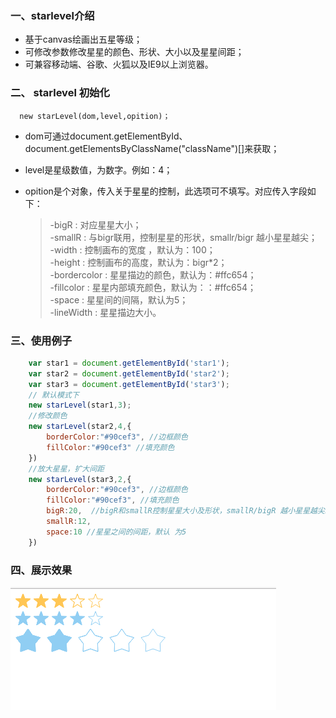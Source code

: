 ### 一、starlevel介绍
- 基于canvas绘画出五星等级；
- 可修改参数修改星星的颜色、形状、大小以及星星间距；
- 可兼容移动端、谷歌、火狐以及IE9以上浏览器。

### 二、 starlevel 初始化

    
      new starLevel(dom,level,opition)；
    
 
- dom可通过document.getElementById、document.getElementsByClassName("className")[]来获取；
- level是星级数值，为数字。例如：4；
- opition是个对象，传入关于星星的控制，此选项可不填写。对应传入字段如下：
	
  >-bigR :  对应星星大小；  
  >-smallR :   与bigr联用，控制星星的形状，smallr/bigr 越小星星越尖；  
	>-width :  控制画布的宽度 ，默认为：100；  
  >-height :  控制画布的高度，默认为：bigr*2；  
  >-bordercolor : 星星描边的颜色，默认为：#ffc654；  
  >-fillcolor :  星星内部填充颜色，默认为：：#ffc654；  
  >-space : 星星间的间隔，默认为5；  
  >-lineWidth :  星星描边大小。

### 三、使用例子

```javascript
	var star1 = document.getElementById('star1');
	var star2 = document.getElementById('star2');
	var star3 = document.getElementById('star3');
	// 默认模式下
	new starLevel(star1,3);
	//修改颜色
	new starLevel(star2,4,{
		borderColor:"#90cef3", //边框颜色
		fillColor:"#90cef3" //填充颜色
	})
	//放大星星，扩大间距
	new starLevel(star3,2,{
		borderColor:"#90cef3", //边框颜色
		fillColor:"#90cef3", //填充颜色
		bigR:20,  //bigR和smallR控制星星大小及形状，smallR/bigR 越小星星越尖。
		smallR:12,
		space:10 //星星之间的间距，默认 为5
	})
```
### 四、展示效果
![](https://github.com/dandelion-Chen/starLevel/raw/master/images/example.png)  

